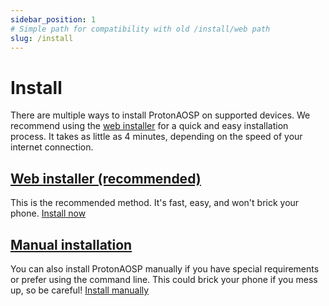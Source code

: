 ```yaml
---
sidebar_position: 1
# Simple path for compatibility with old /install/web path
slug: /install
---
```


# Install

There are multiple ways to install ProtonAOSP on supported devices. We recommend using the [web installer](/install/web) for a quick and easy installation process. It takes as little as 4 minutes, depending on the speed of your internet connection.

## [Web installer (recommended)](/install/web)

This is the recommended method. It's fast, easy, and won't brick your phone. [Install now](/install/web)

## [Manual installation](/install/manual)

You can also install ProtonAOSP manually if you have special requirements or prefer using the command line. This could brick your phone if you mess up, so be careful! [Install manually](/install/manual)
